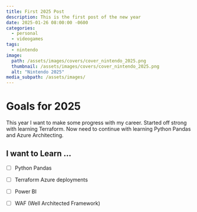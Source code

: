 ```yaml
---
title: First 2025 Post
description: This is the first post of the new year
date: 2025-01-26 08:00:00 -0600
categories:
  - personal
  - videogames
tags:
  - nintendo
image:
  path: /assets/images/covers/cover_nintendo_2025.png
  thumbnail: /assets/images/covers/cover_nintendo_2025.png
  alt: "Nintendo 2025"
media_subpath: /assets/images/
---
```

# Goals for 2025
This year I want to make some progress with my career.  Started off strong with learning Terraform.  Now need to continue with learning Python Pandas and Azure Architecting.

## I want to Learn ...

- [ ] Python Pandas
- [ ] Terraform Azure deployments
- [ ] Power BI
- [ ] WAF (Well Architected Framework)

